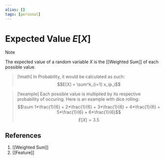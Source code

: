 ```yaml
---
alias: []
tags: [personal]
---
```

# Expected Value $E[X]$

>[!note]
> The expected value of a random variable $X$ is the [[Weighted Sum]] of each possible value.

>[!math]
> In Probability, it would be calculated as such:
> $$E[X] = \sum^k_{i=1} x_ip_i$$

>[!example]
> Each possible value is multiplied by its respective probability of occuring. 
> Here is an example with dice rolling:
> $$\sum 1*\frac{1}{6} + 2*\frac{1}{6} + 3*\frac{1}{6} + 4*\frac{1}{6} + 5*\frac{1}{6} + 6*\frac{1}{6}$$
> $$E[X] = 3.5$$

## References
1. [[Weighted Sum]]
2. [[Feature]]